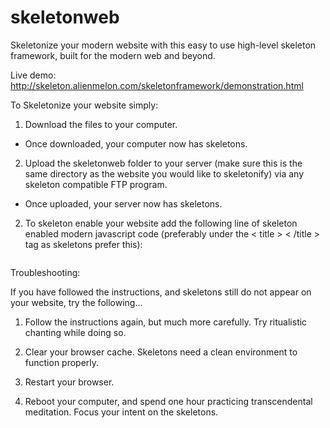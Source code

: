 # skeletonweb

Skeletonize your modern website with this easy to use high-level skeleton framework,
built for the modern web and beyond.

Live demo: http://skeleton.alienmelon.com/skeletonframework/demonstration.html

To Skeletonize your website simply:

1) Download the files to your computer.
  - Once downloaded, your computer now has skeletons.

2) Upload the skeletonweb folder to your server
(make sure this is the same directory as the website you would like to skeletonify)
via any skeleton compatible FTP program.
  - Once uploaded, your server now has skeletons.

2) To skeleton enable your website add the following line of skeleton enabled modern javascript code
(preferably under the < title > < /title > tag as skeletons prefer this):
  <code> <script src="skeletonweb/skeletor.js"></script> </code>
  
  
Troubleshooting:

If you have followed the instructions, and skeletons still do not appear on your website, try the following...

1) Follow the instructions again, but much more carefully. Try ritualistic chanting while doing so.

2) Clear your browser cache. Skeletons need a clean environment to function properly.

3) Restart your browser.

4) Reboot your computer, and spend one hour practicing transcendental meditation. Focus your intent on the skeletons.
